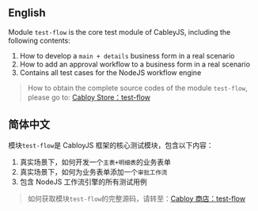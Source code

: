 ## English

Module `test-flow` is the core test module of CableyJS, including the following contents:

1. How to develop a `main + details` business form in a real scenario
2. How to add an approval workflow to a business form in a real scenario
3. Contains all test cases for the NodeJS workflow engine

> How to obtain the complete source codes of the module `test-flow`, please go to: [Cabloy Store：test-flow](https://store.cabloy.com/articles/test-flow.html)

## 简体中文

模块`test-flow`是 CabloyJS 框架的核心测试模块，包含以下内容：

1. 真实场景下，如何开发一个`主表+明细表`的业务表单
2. 真实场景下，如何为业务表单添加一个`审批工作流`
3. 包含 NodeJS 工作流引擎的所有测试用例

> 如何获取模块`test-flow`的完整源码，请转至：[Cabloy 商店：test-flow](https://store.cabloy.com/zh-cn/articles/test-flow.html)
